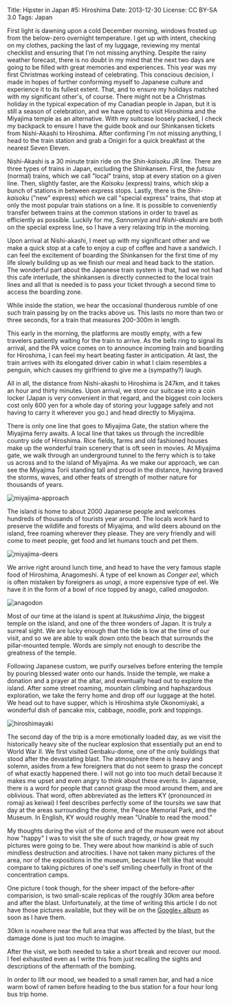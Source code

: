 Title:   Hipster in Japan #5: Hiroshima
Date:    2013-12-30
License: CC BY-SA 3.0
Tags:    Japan

First light is dawning upon a cold December morning, windows frosted up from the
below-zero overnight temperature. I get up with intent, checking on my clothes,
packing the last of my luggage, reviewing my mental checklist and ensuring that
I'm not missing anything. Despite the rainy weather forecast, there is no doubt
in my mind that the next two days are going to be filled with great memories and
experiences. This year was my first Christmas working instead of
celebrating. This conscious decision, I made in hopes of further conforming
myself to Japanese culture and experience it to its fullest extent. That, and to
ensure my holidays matched with my significant other's, of course. There might
not be a Christmas holiday in the typical expecation of my Canadian people in
Japan, but it is still a season of celebration, and we have opted to visit
Hiroshima and the Miyajima temple as an alternative. With my suitcase loosely
packed, I check my backpack to ensure I have the guide book and our Shinkansen
tickets from Nishi-Akashi to Hiroshima. After confirming I'm not missing
anything, I head to the train station and grab a Onigiri for a quick breakfast
at the nearest Seven Eleven.

Nishi-Akashi is a 30 minute train ride on the *Shin-kaisoku* JR line. There are
three types of trains in Japan, excluding the Shinkansen. First, the *futsuu*
(normal) trains, which we call "local" trains, stop at every station on a given
line. Then, slightly faster, are the *Kaisoku* (express) trains, which skip a
bunch of stations in between express stops. Lastly, there is the *Shin-kaisoku*
("new" express) which we call "special express" trains, that stop at only the
most popular train stations on a line. It is possible to conveniently transfer
between trains at the common stations in order to travel as efficiently as
possible. Luckily for me, *Sannomiya* and *Nishi-akashi* are both on the special
express line, so I have a very relaxing trip in the morning.

Upon arrival at Nishi-akashi, I meet up with my significant other and we make a
quick stop at a cafe to enjoy a cup of coffee and have a sandwich. I can feel
the excitement of boarding the Shinkansen for the first time of my life slowly
building up as we finish our meal and head back to the station. The wonderful
part about the Japanese train system is that, had we not had this cafe
interlude, the shinkansen is directly connected to the local train lines and all
that is needed is to pass your ticket through a second time to access the
boarding zone.

While inside the station, we hear the occasional thunderous rumble of one such
train passing by on the tracks above us. This lasts no more than two or three
seconds, for a train that measures 200-300m in length.

This early in the morning, the platforms are mostly empty, with a few travelers
patiently waiting for the train to arrive. As the bells ring to signal its
arrival, and the PA voice comes on to announce incoming train and boarding for
Hiroshima, I can feel my heart beating faster in anticipation. At last, the
train arrives with its elongated driver cabin in what I claim resembles a
penguin, which causes my girlfriend to give me a (sympathy?) laugh.

All in all, the distance from Nishi-akashi to Hiroshima is 247km, and it takes
an hour and thirty minutes. Upon arrival, we store our suitcase into a coin
locker (Japan is very convenient in that regard, and the biggest coin lockers
cost only 600 yen for a whole day of storing your luggage safely and not having
to carry it wherever you go.) and head directly to Miyajima.

There is only one line that goes to Miyajima Gate, the station where the
Miyajima ferry awaits. A local line that takes us through the incredible country
side of Hiroshima. Rice fields, farms and old fashioned houses make up the
wonderful train scenery that is oft seen in movies. At Miyajima gate, we walk
through an underground tunnel to the ferry which is to take us across and to the
island of Miyajima. As we make our approach, we can see the Miyajima Torii
standing tall and proud in the distance, having braved the storms, waves, and
other feats of strength of mother nature for thousands of years.

![miyajima-approach]

The island is home to about 2000 Japanese people and welcomes hundreds of
thousands of tourists year around. The locals work hard to preserve the wildlife
and forests of Miyajima, and wild deers abound on the island, free roaming
wherever they please. They are very friendly and will come to meet people, get
food and let humans touch and pet them.

![miyajima-deers]

We arrive right around lunch time, and head to have the very famous staple food
of Hiroshima, Anagomeshi. A type of eel known as *Conger eel*, which is often
mistaken by foreigners as *unagi*, a more expensive type of eel. We have it in
the form of a bowl of rice topped by anago, called *anagodon*.

![anagodon]

Most of our time at the island is spent at *Itukushima Jinja*, the biggest
temple on the island, and one of the three wonders of Japan. It is truly a
surreal sight. We are lucky enough that the tide is low at the time of our
visit, and so we are able to walk down onto the beach that surrounds the
pillar-mounted temple. Words are simply not enough to describe the greatness of
the temple.

Following Japanese custom, we purify ourselves before entering the temple by
pouring blessed water onto our hands. Inside the temple, we make a donation and
a prayer at the altar, and eventually head out to explore the island. After some
street roaming, mountain climbing and haphazardous exploration, we take the
ferry home and drop off our luggage at the hotel. We head out to have supper,
which is Hiroshima style Okonomiyaki, a wonderful dish of pancake mix, cabbage,
noodle, pork and toppings.

![hiroshimayaki]

The second day of the trip is a more emotionally loaded day, as we visit the
historically heavy site of the nuclear explosion that essentially put an end to
World War II. We first visited Genbaku-dome, one of the only buildings that
stood after the devastating blast. The atmosphere there is heavy and solemn,
asides from a few foreigners that do not seem to grasp the concept of what
exactly happened there. I will not go into too much detail because it makes me
upset and even angry to think about these events. In Japanese, there is a word
for people that cannot grasp the mood around them, and are oblivious. That word,
often abbreviated as the letters KY (pronounced in romaji as keiwai) I feel
describes perfectly some of the toursits we saw that day at the areas
surrounding the dome, the Peace Memorial Park, and the Museum. In English, KY
would roughly mean "Unable to read the mood."

My thoughts during the visit of the dome and of the museum were not about how
"happy" I was to visit the site of such tragedy, or how great my pictures were
going to be. They were about how mankind is able of such mindless destruction
and atrocities. I have not taken many pictures of the area, nor of the
expositions in the museum, because I felt like that would compare to taking
pictures of one's self smiling cheerfully in front of the concentration camps.

One picture I took though, for the sheer impact of the before-after comparision,
is two small-scale replicas of the roughly 30km area before and after the
blast. Unfortunately, at the time of writing this article I do not have those
pictures available, but they will be on the [Google+ album][pics] as soon as I
have them.

30km is nowhere near the full area that was affected by the blast, but the
damage done is just too much to imagine.

After the visit, we both needed to take a short break and recover our mood. I
feel exhausted even as I write this from just recalling the sights and
descriptions of the aftermath of the bombing.

In order to lift our mood, we headed to a small ramen bar, and had a nice warm
bowl of ramen before heading to the bus station for a four hour long bus trip
home.

[miyajima-approach]: https://lh4.googleusercontent.com/-9RCyBOJkx2Q/Ur_c3gNTISI/AAAAAAAAA9w/TgRZ00efWTQ/w960-h720-no/994412_10151758635646707_1978958488_n.jpg "Itsukushima Torii"
[miyajima-deers]: https://lh5.googleusercontent.com/-3iyw8y98SVQ/Ur_c3mmC9dI/AAAAAAAAA-E/XmXIgurpb0o/w960-h720-no/1513257_10151758634841707_1840870081_n.jpg "Wild Deers on Miyajima"
[anagodon]: https://lh6.googleusercontent.com/-usvEWXTVbNY/Ur_c3jklw-I/AAAAAAAAA94/a4tuM9qrZ8Y/w960-h720-no/1506532_10151758634786707_170984346_n.jpg "A bowl of conger eel on rice"
[hiroshimayaki]: https://lh3.googleusercontent.com/-tRUMKpOVLuQ/Ur_c3vFE7UI/AAAAAAAAA-A/cY4Ul4ZW7ew/w960-h720-no/1525165_10151758635101707_1956327571_n.jpg "Hiroshima-style Okonomiyaki"
[pics]: https://plus.google.com/photos/103265693262609898455/albums/5960375363229116097 "Hipster in Japan Photo Album"